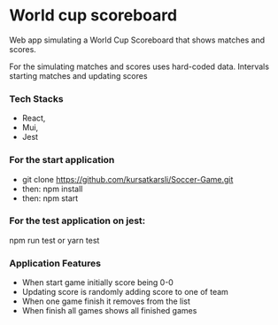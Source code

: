 # World cup scoreboard

Web app simulating a World Cup Scoreboard that shows matches and scores.

For the simulating matches and scores uses hard-coded data.
Intervals starting matches and updating scores

### Tech Stacks
- React,
- Mui,
- Jest

### For the start application
- git clone https://github.com/kursatkarsli/Soccer-Game.git
- then: npm install
- then: npm start

### For the test application on jest:
npm run test or yarn test

### Application Features

- When start game initially score being 0-0
- Updating score is randomly adding score to one of team
- When one game finish it removes from the list
- When finish all games shows all finished games


